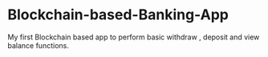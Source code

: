 # Blockchain-based-Banking-App
My first Blockchain based app to perform basic withdraw , deposit and view balance functions.
